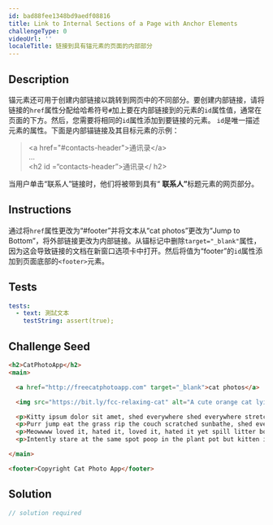 ```yaml
---
id: bad88fee1348bd9aedf08816
title: Link to Internal Sections of a Page with Anchor Elements
challengeType: 0
videoUrl: ''
localeTitle: 链接到具有锚元素的页面的内部部分
---
```


## Description
<section id="description">锚元素还可用于创建内部链接以跳转到网页中的不同部分。要创建内部链接，请将链接的<code>href</code>属性分配给哈希符号<code>#</code>加上要在内部链接到的元素的<code>id</code>属性值，通常在页面的下方。然后，您需要将相同的<code>id</code>属性添加到要链接的元素。 <code>id</code>是唯一描述元素的属性。下面是内部锚链接及其目标元素的示例： <blockquote> &lt;a href=&quot;#contacts-header&quot;&gt;通讯录&lt;/a&gt; <br> ... <br> &lt;h2 id =“contacts-header”&gt;通讯录&lt;/ h2&gt; </blockquote>当用户单击“联系人”链接时，他们将被带到具有“ <b>联系人”</b>标题元素的网页部分。 </section>

## Instructions
<section id="instructions">通过将<code>href</code>属性更改为“#footer”并将文本从“cat photos”更改为“Jump to Bottom”，将外部链接更改为内部链接。从锚标记中删除<code>target=&quot;_blank&quot;</code>属性，因为这会导致链接的文档在新窗口选项卡中打开。然后将值为“footer”的<code>id</code>属性添加到页面底部的<code>&lt;footer&gt;</code>元素。 </section>

## Tests
<section id='tests'>

```yml
tests:
  - text: 測試文本
    testString: assert(true);

```

</section>

## Challenge Seed
<section id='challengeSeed'>

<div id='html-seed'>

```html
<h2>CatPhotoApp</h2>
<main>

  <a href="http://freecatphotoapp.com" target="_blank">cat photos</a>

  <img src="https://bit.ly/fcc-relaxing-cat" alt="A cute orange cat lying on its back.">

  <p>Kitty ipsum dolor sit amet, shed everywhere shed everywhere stretching attack your ankles chase the red dot, hairball run catnip eat the grass sniff. Purr jump eat the grass rip the couch scratched sunbathe, shed everywhere rip the couch sleep in the sink fluffy fur catnip scratched. Kitty ipsum dolor sit amet, shed everywhere shed everywhere stretching attack your ankles chase the red dot, hairball run catnip eat the grass sniff.</p>
  <p>Purr jump eat the grass rip the couch scratched sunbathe, shed everywhere rip the couch sleep in the sink fluffy fur catnip scratched. Kitty ipsum dolor sit amet, shed everywhere shed everywhere stretching attack your ankles chase the red dot, hairball run catnip eat the grass sniff. Purr jump eat the grass rip the couch scratched sunbathe, shed everywhere rip the couch sleep in the sink fluffy fur catnip scratched.</p>
  <p>Meowwww loved it, hated it, loved it, hated it yet spill litter box, scratch at owner, destroy all furniture, especially couch or lay on arms while you're using the keyboard. Missing until dinner time toy mouse squeak roll over. With tail in the air lounge in doorway. Man running from cops stops to pet cats, goes to jail.</p>
  <p>Intently stare at the same spot poop in the plant pot but kitten is playing with dead mouse. Get video posted to internet for chasing red dot leave fur on owners clothes meow to be let out and mesmerizing birds leave fur on owners clothes or favor packaging over toy so purr for no reason. Meow to be let out play time intently sniff hand run outside as soon as door open yet destroy couch.</p>

</main>

<footer>Copyright Cat Photo App</footer>

```

</div>



</section>

## Solution
<section id='solution'>

```js
// solution required
```
</section>
